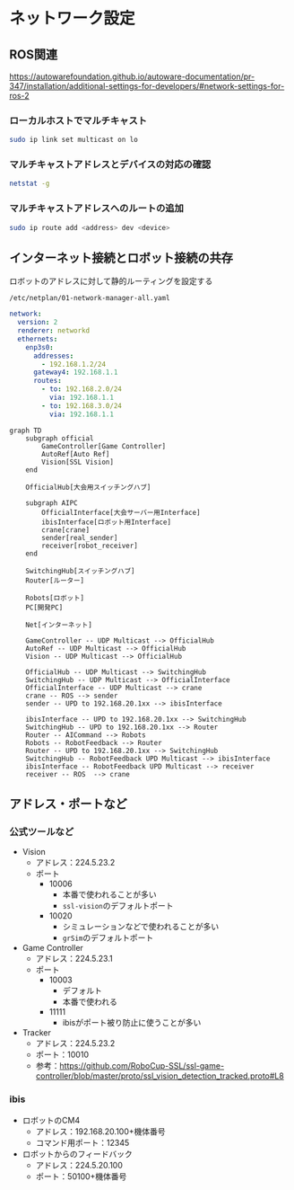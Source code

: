 # ネットワーク設定

## ROS関連

<https://autowarefoundation.github.io/autoware-documentation/pr-347/installation/additional-settings-for-developers/#network-settings-for-ros-2>

### ローカルホストでマルチキャスト

```bash
sudo ip link set multicast on lo
```

### マルチキャストアドレスとデバイスの対応の確認

```bash
netstat -g
```

### マルチキャストアドレスへのルートの追加

```bash
sudo ip route add <address> dev <device>
```

## インターネット接続とロボット接続の共存

ロボットのアドレスに対して静的ルーティングを設定する

`/etc/netplan/01-network-manager-all.yaml`

```yaml
network:
  version: 2
  renderer: networkd
  ethernets:
    enp3s0:
      addresses:
        - 192.168.1.2/24
      gateway4: 192.168.1.1
      routes:
        - to: 192.168.2.0/24
          via: 192.168.1.1
        - to: 192.168.3.0/24
          via: 192.168.1.1
```

```mermaid
graph TD
    subgraph official
        GameController[Game Controller]
        AutoRef[Auto Ref]
        Vision[SSL Vision]
    end

    OfficialHub[大会用スイッチングハブ]

    subgraph AIPC
        OfficialInterface[大会サーバー用Interface]
        ibisInterface[ロボット用Interface]
        crane[crane]
        sender[real_sender]
        receiver[robot_receiver]
    end

    SwitchingHub[スイッチングハブ]
    Router[ルーター]

    Robots[ロボット]
    PC[開発PC]

    Net[インターネット]

    GameController -- UDP Multicast --> OfficialHub
    AutoRef -- UDP Multicast --> OfficialHub
    Vision -- UDP Multicast --> OfficialHub

    OfficialHub -- UDP Multicast --> SwitchingHub
    SwitchingHub -- UDP Multicast --> OfficialInterface
    OfficialInterface -- UDP Multicast --> crane
    crane -- ROS --> sender
    sender -- UPD to 192.168.20.1xx --> ibisInterface

    ibisInterface -- UPD to 192.168.20.1xx --> SwitchingHub
    SwitchingHub -- UPD to 192.168.20.1xx --> Router
    Router -- AICommand --> Robots
    Robots -- RobotFeedback --> Router
    Router -- UPD to 192.168.20.1xx --> SwitchingHub
    SwitchingHub -- RobotFeedback UPD Multicast --> ibisInterface
    ibisInterface -- RobotFeedback UPD Multicast --> receiver
    receiver -- ROS  --> crane

```

## アドレス・ポートなど

### 公式ツールなど

- Vision
  - アドレス：224.5.23.2
  - ポート
    - 10006
      - 本番で使われることが多い
      - `ssl-vision`のデフォルトポート
    - 10020
      - シミュレーションなどで使われることが多い
      - `grSim`のデフォルトポート
- Game Controller
  - アドレス：224.5.23.1
  - ポート
    - 10003
      - デフォルト
      - 本番で使われる
    - 11111
      - ibisがポート被り防止に使うことが多い
- Tracker
  - アドレス：224.5.23.2
  - ポート：10010
  - 参考：<https://github.com/RoboCup-SSL/ssl-game-controller/blob/master/proto/ssl_vision_detection_tracked.proto#L8>

### ibis

- ロボットのCM4
  - アドレス：192.168.20.100+機体番号
  - コマンド用ポート：12345
- ロボットからのフィードバック
  - アドレス：224.5.20.100
  - ポート：50100+機体番号
